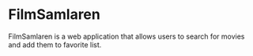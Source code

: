 # FilmSamlaren
FilmSamlaren is a web application that allows users to search for movies and add them to favorite list.
